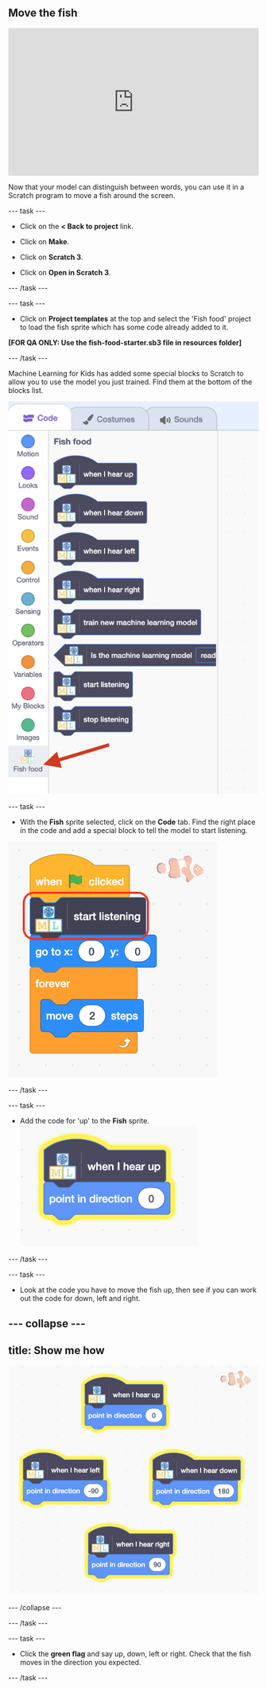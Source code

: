 ## Move the fish

<html>
<div style="position: relative; width: 100%; overflow: hidden; padding-top: 56.25%;">
<p><iframe style="position: absolute; top: 0; left: 0; right: 0; width: 100%; height: 100%; border: none;" src="https://www.youtube.com/embed/CBlSdth-pbA?rel=0&cc_load_policy=1" width="560" height="315" allowfullscreen allow="accelerometer; autoplay; clipboard-write; encrypted-media; gyroscope; picture-in-picture; web-share"></iframe></p>
</div>
</html>

Now that your model can distinguish between words, you can use it in a Scratch program to move a fish around the screen.

--- task ---
+ Click on the **< Back to project** link.

+ Click on **Make**.

+ Click on **Scratch 3**.

+ Click on **Open in Scratch 3**.

--- /task ---

--- task ---
+ Click on **Project templates** at the top and select the 'Fish food' project to load the fish sprite which has some code already added to it. 

**[FOR QA ONLY: Use the fish-food-starter.sb3 file in resources folder]**

--- /task ---

Machine Learning for Kids has added some special blocks to Scratch to allow you to use the model you just trained. Find them at the bottom of the blocks list.

![A list of new blocks created by ML4K](images/new-blocks.png)


--- task ---

+ With the **Fish** sprite selected, click on the **Code** tab. Find the right place in the code and add a special block to tell the model to start listening. 

![Scratch code: Add a 'start listening' block to the fish after when flag clicked](images/start-listening.png)

--- /task ---

--- task ---

+ Add the code for 'up' to the **Fish** sprite. 
![Scratch code: when I hear up, point in direction 0](images/starter-code.png)

--- /task ---

--- task ---

+ Look at the code you have to move the fish up, then see if you can work out the code for down, left and right.

--- collapse ---
---
title: Show me how
---

![Scratch code: When I hear left, point in direction -90 / right: 90 / down: 180](images/finished-code.png)

--- /collapse ---

--- /task ---

--- task ---
+ Click the **green flag** and say up, down, left or right. Check that the fish moves in the direction you expected. 

--- /task ---





